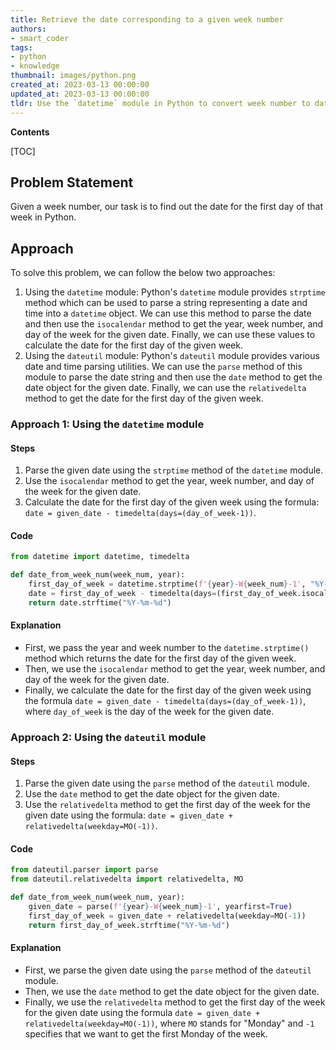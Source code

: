 ```yaml
---
title: Retrieve the date corresponding to a given week number
authors:
- smart_coder
tags:
- python
- knowledge
thumbnail: images/python.png
created_at: 2023-03-13 00:00:00
updated_at: 2023-03-13 00:00:00
tldr: Use the `datetime` module in Python to convert week number to date, as shown `datetime.datetime.strptime(f`{week}-{year}-1`, `%W-%Y-%w`).date()`
---
```


**Contents**

[TOC]

## Problem Statement
Given a week number, our task is to find out the date for the first day of that week in Python.


## Approach
To solve this problem, we can follow the below two approaches:
1. Using the `datetime` module: Python's `datetime` module provides `strptime` method which can be used to parse a string representing a date and time into a `datetime` object. We can use this method to parse the date and then use the `isocalendar` method to get the year, week number, and day of the week for the given date. Finally, we can use these values to calculate the date for the first day of the given week.
2. Using the `dateutil` module: Python's `dateutil` module provides various date and time parsing utilities. We can use the `parse` method of this module to parse the date string and then use the `date` method to get the date object for the given date. Finally, we can use the `relativedelta` method to get the date for the first day of the given week.


### Approach 1: Using the `datetime` module

#### Steps
1. Parse the given date using the `strptime` method of the `datetime` module.
2. Use the `isocalendar` method to get the year, week number, and day of the week for the given date.
3. Calculate the date for the first day of the given week using the formula: `date = given_date - timedelta(days=(day_of_week-1))`.

#### Code
```python
from datetime import datetime, timedelta

def date_from_week_num(week_num, year):
    first_day_of_week = datetime.strptime(f'{year}-W{week_num}-1', "%Y-W%W-%w")
    date = first_day_of_week - timedelta(days=(first_day_of_week.isocalendar()[2]-1))
    return date.strftime("%Y-%m-%d")
```

#### Explanation
- First, we pass the year and week number to the `datetime.strptime()` method which returns the date for the first day of the given week.
- Then, we use the `isocalendar` method to get the year, week number, and day of the week for the given date.
- Finally, we calculate the date for the first day of the given week using the formula `date = given_date - timedelta(days=(day_of_week-1))`, where `day_of_week` is the day of the week for the given date.


### Approach 2: Using the `dateutil` module

#### Steps
1. Parse the given date using the `parse` method of the `dateutil` module.
2. Use the `date` method to get the date object for the given date.
3. Use the `relativedelta` method to get the first day of the week for the given date using the formula: `date = given_date + relativedelta(weekday=MO(-1))`.

#### Code
```python
from dateutil.parser import parse
from dateutil.relativedelta import relativedelta, MO

def date_from_week_num(week_num, year):
    given_date = parse(f'{year}-W{week_num}-1', yearfirst=True)
    first_day_of_week = given_date + relativedelta(weekday=MO(-1))
    return first_day_of_week.strftime("%Y-%m-%d")
```

#### Explanation
- First, we parse the given date using the `parse` method of the `dateutil` module.
- Then, we use the `date` method to get the date object for the given date.
- Finally, we use the `relativedelta` method to get the first day of the week for the given date using the formula `date = given_date + relativedelta(weekday=MO(-1))`, where `MO` stands for "Monday" and `-1` specifies that we want to get the first Monday of the week.
